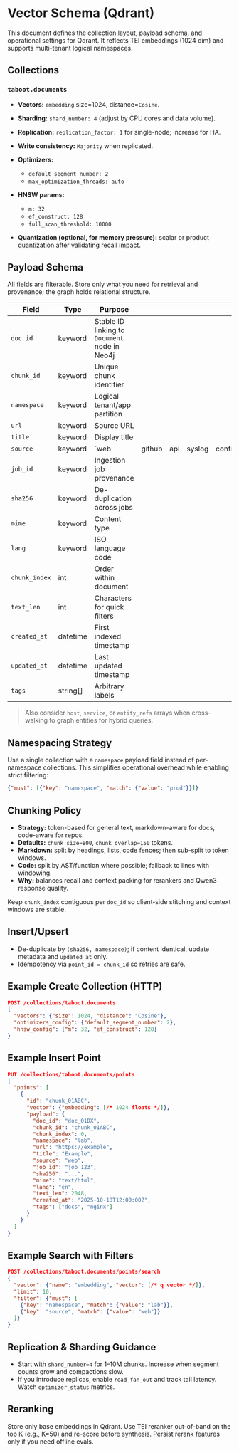 # Vector Schema (Qdrant)

This document defines the collection layout, payload schema, and operational settings for Qdrant. It reflects TEI embeddings (1024 dim) and supports multi-tenant logical namespaces.

## Collections

### `taboot.documents`

* **Vectors:** `embedding` size=1024, distance=`Cosine`.
* **Sharding:** `shard_number: 4` (adjust by CPU cores and data volume).
* **Replication:** `replication_factor: 1` for single-node; increase for HA.
* **Write consistency:** `Majority` when replicated.
* **Optimizers:**

  * `default_segment_number: 2`
  * `max_optimization_threads: auto`
* **HNSW params:**

  * `m: 32`
  * `ef_construct: 128`
  * `full_scan_threshold: 10000`
* **Quantization (optional, for memory pressure):** scalar or product quantization after validating recall impact.

## Payload Schema

All fields are filterable. Store only what you need for retrieval and provenance; the graph holds relational structure.

| Field         | Type     | Purpose                                       |        |     |        |         |
| ------------- | -------- | --------------------------------------------- | ------ | --- | ------ | ------- |
| `doc_id`      | keyword  | Stable ID linking to `Document` node in Neo4j |        |     |        |         |
| `chunk_id`    | keyword  | Unique chunk identifier                       |        |     |        |         |
| `namespace`   | keyword  | Logical tenant/app partition                  |        |     |        |         |
| `url`         | keyword  | Source URL                                    |        |     |        |         |
| `title`       | keyword  | Display title                                 |        |     |        |         |
| `source`      | keyword  | `web                                          | github | api | syslog | config` |
| `job_id`      | keyword  | Ingestion job provenance                      |        |     |        |         |
| `sha256`      | keyword  | De-duplication across jobs                    |        |     |        |         |
| `mime`        | keyword  | Content type                                  |        |     |        |         |
| `lang`        | keyword  | ISO language code                             |        |     |        |         |
| `chunk_index` | int      | Order within document                         |        |     |        |         |
| `text_len`    | int      | Characters for quick filters                  |        |     |        |         |
| `created_at`  | datetime | First indexed timestamp                       |        |     |        |         |
| `updated_at`  | datetime | Last updated timestamp                        |        |     |        |         |
| `tags`        | string[] | Arbitrary labels                              |        |     |        |         |

> Also consider `host`, `service`, or `entity_refs` arrays when cross-walking to graph entities for hybrid queries.

## Namespacing Strategy

Use a single collection with a `namespace` payload field instead of per-namespace collections. This simplifies operational overhead while enabling strict filtering:

```json
{"must": [{"key": "namespace", "match": {"value": "prod"}}]}
```

## Chunking Policy

* **Strategy:** token-based for general text, markdown-aware for docs, code-aware for repos.
* **Defaults:** `chunk_size=800`, `chunk_overlap=150` tokens.
* **Markdown:** split by headings, lists, code fences; then sub-split to token windows.
* **Code:** split by AST/function where possible; fallback to lines with windowing.
* **Why:** balances recall and context packing for rerankers and Qwen3 response quality.

Keep `chunk_index` contiguous per `doc_id` so client-side stitching and context windows are stable.

## Insert/Upsert

* De-duplicate by `(sha256, namespace)`; if content identical, update metadata and `updated_at` only.
* Idempotency via `point_id = chunk_id` so retries are safe.

## Example Create Collection (HTTP)

```json
POST /collections/taboot.documents
{
  "vectors": {"size": 1024, "distance": "Cosine"},
  "optimizers_config": {"default_segment_number": 2},
  "hnsw_config": {"m": 32, "ef_construct": 128}
}
```

## Example Insert Point

```json
PUT /collections/taboot.documents/points
{
  "points": [
    {
      "id": "chunk_01ABC",
      "vector": {"embedding": [/* 1024 floats */]},
      "payload": {
        "doc_id": "doc_01DX",
        "chunk_id": "chunk_01ABC",
        "chunk_index": 0,
        "namespace": "lab",
        "url": "https://example",
        "title": "Example",
        "source": "web",
        "job_id": "job_123",
        "sha256": "...",
        "mime": "text/html",
        "lang": "en",
        "text_len": 2048,
        "created_at": "2025-10-18T12:00:00Z",
        "tags": ["docs", "nginx"]
      }
    }
  ]
}
```

## Example Search with Filters

```json
POST /collections/taboot.documents/points/search
{
  "vector": {"name": "embedding", "vector": [/* q vector */]},
  "limit": 10,
  "filter": {"must": [
    {"key": "namespace", "match": {"value": "lab"}},
    {"key": "source", "match": {"value": "web"}}
  ]}
}
```

## Replication & Sharding Guidance

* Start with `shard_number=4` for 1–10M chunks. Increase when segment counts grow and compactions slow.
* If you introduce replicas, enable `read_fan_out` and track tail latency. Watch `optimizer_status` metrics.

## Reranking

Store only base embeddings in Qdrant. Use TEI reranker out-of-band on the top K (e.g., K=50) and re-score before synthesis. Persist rerank features only if you need offline evals.
